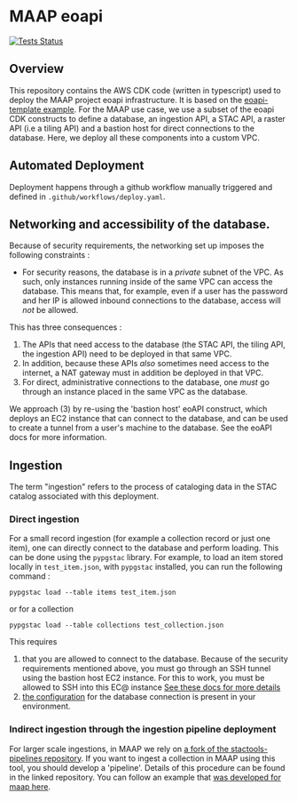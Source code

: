# MAAP eoapi

[![Tests Status](https://github.com/MAAP-Project/maap-eoapi/actions/workflows/tests.yml/badge.svg)]((https://github.com/MAAP-Project/maap-eoapi/actions?query=workflow:tests))

## Overview


This repository contains the AWS CDK code (written in typescript) used to deploy the MAAP project eoapi infrastructure. It is based on the [eoapi-template example](https://github.com/developmentseed/eoapi-template). For the MAAP use case, we use a subset of the eoapi CDK constructs to define a database, an ingestion API, a STAC API, a raster API (i.e a tiling API) and a bastion host for direct connections to the database. Here, we deploy all these components into a custom VPC. 

## Automated Deployment

Deployment happens through a github workflow manually triggered and defined in `.github/workflows/deploy.yaml`.

## Networking and accessibility of the database. 

Because of security requirements, the networking set up imposes the following constraints : 

- For security reasons, the database is in a _private_ subnet of the VPC. As such, only instances running inside of the same VPC can access the database. This means that, for example, even if a user has the password and her IP is allowed inbound connections to the database, access will _not_ be allowed. 

This has three consequences : 

1. The APIs that need access to the database (the STAC API, the tiling API, the ingestion API) need to be deployed in that same VPC. 
2. In addition, because these APIs _also_ sometimes need access to the internet, a NAT gateway must in addition be deployed in that VPC. 
3. For direct, administrative connections to the database, one _must_ go through an instance placed in the same VPC as the database. 

We approach (3) by re-using the 'bastion host' eoAPI construct, which deploys an EC2 instance that can connect to the database, and can be used to create a tunnel from a user's machine to the database. See the eoAPI docs for more information. 


## Ingestion

The term "ingestion" refers to the process of cataloging data in the STAC catalog associated with this deployment. 

### Direct ingestion

For a small record ingestion (for example a collection record or just one item), one can directly connect to the database and perform loading. This can be done using the `pypgstac` library. For example, to load an item stored locally in `test_item.json`, with `pypgstac` installed, you can run the following command : 

```
pypgstac load --table items test_item.json
```

or for a collection

```
pypgstac load --table collections test_collection.json
```

This requires 

1. that you are allowed to connect to the database. Because of the security requirements mentioned above, you must go through an SSH tunnel using the bastion host EC2 instance. For this to work, you must be allowed to SSH into this EC@ instance [See these docs for more details](https://developmentseed.org/eoapi-cdk/#bastionhost-)
2. [the configuration](https://stac-utils.github.io/pgstac/pypgstac/) for the database connection is present in your environment. 


### Indirect ingestion through the ingestion pipeline deployment

For larger scale ingestions, in MAAP we rely on [a fork of the stactools-pipelines repository](https://github.com/MAAP-Project/stactools-pipelines/tree/non-standard-inventory). If you want to ingest a collection in MAAP using this tool, you should develop a 'pipeline'. Details of this procedure can be found in the linked repository. You can follow an example that [was developed for maap here](https://github.com/MAAP-Project/stactools-pipelines/tree/non-standard-inventory/stactools_pipelines/pipelines/nisar-sim).
